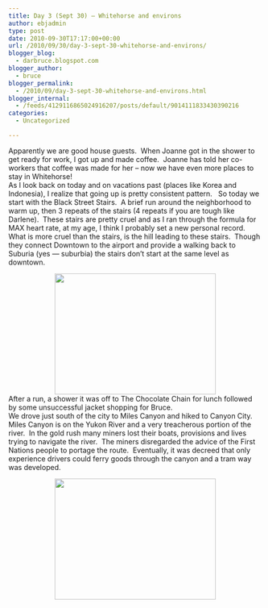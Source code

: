 ```yaml
---
title: Day 3 (Sept 30) – Whitehorse and environs
author: ebjadmin
type: post
date: 2010-09-30T17:17:00+00:00
url: /2010/09/30/day-3-sept-30-whitehorse-and-environs/
blogger_blog:
  - darbruce.blogspot.com
blogger_author:
  - bruce
blogger_permalink:
  - /2010/09/day-3-sept-30-whitehorse-and-environs.html
blogger_internal:
  - /feeds/4129116865024916207/posts/default/9014111833430390216
categories:
  - Uncategorized

---
```

<div>
  Apparently we are good house guests.&nbsp; When Joanne got in the shower to get ready for work, I got up and made coffee.&nbsp; Joanne has told her co-workers that coffee was made for her – now we have even more places to stay in Whitehorse!
</div>

<div>
</div>

<div>
  As I look back on today and on vacations past (places like Korea and Indonesia), I realize that going up is pretty consistent pattern.&nbsp;&nbsp; So today we start with the Black Street Stairs.&nbsp; A brief run around the neighborhood to warm up, then 3 repeats of the stairs (4 repeats if you are tough like Darlene).&nbsp; These stairs are pretty cruel and as I ran through the formula for MAX heart rate, at my age, I think I probably set a new personal record.&nbsp; What is more cruel than the stairs, is the hill leading to these stairs.&nbsp; Though they connect Downtown to the airport and provide a walking back to Suburia (yes &#8212; suburbia) the stairs don’t start at the same level as downtown.
</div>

<div>
  </p> 
  
  <div style="clear: both;text-align: center">
    <a href="http://3.bp.blogspot.com/_19z6kBbeY-M/TKpqJKGIe5I/AAAAAAAA1co/0ZmLhOQZSCw/s1600/IMG_0512.JPG" style="margin-left: 1em;margin-right: 1em"><img loading="lazy" border="0" height="240" src="http://3.bp.blogspot.com/_19z6kBbeY-M/TKpqJKGIe5I/AAAAAAAA1co/0ZmLhOQZSCw/s320/IMG_0512.JPG" width="320" /></a>
  </div>
</div>

<div>
  After a run, a shower it was off to The Chocolate Chain for lunch followed by some unsuccessful jacket shopping for Bruce.
</div>

<div>
</div>

<div>
  We drove just south of the city to Miles Canyon and hiked to Canyon City.&nbsp; Miles Canyon is on the Yukon River and a very treacherous portion of the river.&nbsp; In the gold rush many miners lost their boats, provisions and lives trying to navigate the river.&nbsp; The miners disregarded the advice of the First Nations people to portage the route.&nbsp; Eventually, it was decreed that only experience drivers could ferry goods through the canyon and a tram way was developed.&nbsp;</p> 
  
  <div style="clear: both;text-align: center">
    <a href="http://2.bp.blogspot.com/_19z6kBbeY-M/TKpq8KHmHLI/AAAAAAAA1cs/HvrBRGkMLPc/s1600/IMG_0556.JPG" style="margin-left: 1em;margin-right: 1em"><img loading="lazy" border="0" height="240" src="http://2.bp.blogspot.com/_19z6kBbeY-M/TKpq8KHmHLI/AAAAAAAA1cs/HvrBRGkMLPc/s320/IMG_0556.JPG" width="320" /></a>
  </div>
  
  <p>
    </div>
